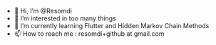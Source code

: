 - 👋 Hi, I’m @Resomdi
- 👀 I’m interested in too many things
- 🌱 I’m currently learning Flutter and Hidden Markov Chain Methods
- 📫 How to reach me : resomdi+github at gmail.com

<!---
Resomdi/Resomdi is a ✨ special ✨ repository because its `README.md` (this file) appears on your GitHub profile.
You can click the Preview link to take a look at your changes.
--->
